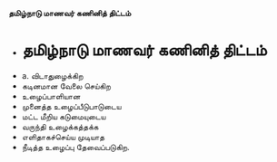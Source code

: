 **தமிழ்நாடு மாணவர் கணினித் திட்டம்**
- # தமிழ்நாடு மாணவர் கணினித் திட்டம்
- a. விடாதுழைக்கிற
- கடினமான வேலை செய்கிற
- உழைப்பாளியான
- முனைத்த உழைப்பீடுபாடுடைய
- மட்ட மீறிய கடுமையுடைய
- வருந்தி உழைக்கத்தக்க
- எளிதாகச்செய்ய முடியாத
- நீடித்த உழைப்பு தேவைப்படுகிற.

